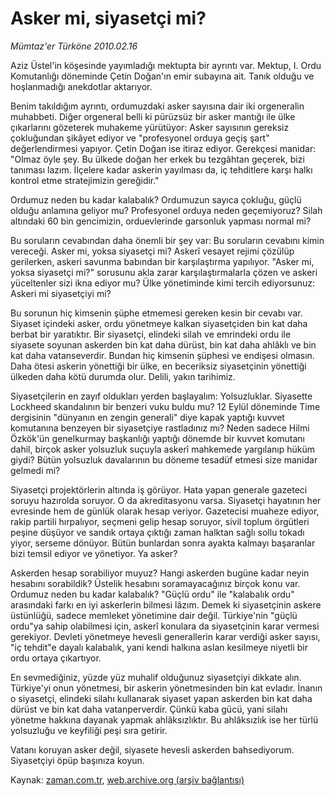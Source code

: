 # Asker mi, siyasetçi mi?

*Mümtaz'er Türköne 2010.02.16*

<tr><td class="metin" colspan="2" style="padding-top: 20px; padding-left: 5px; ">Aziz Üstel'in köşesinde yayımladığı mektupta bir ayrıntı var. Mektup, I. Ordu Komutanlığı döneminde Çetin Doğan'ın emir subayına ait. Tanık olduğu ve hoşlanmadığı anekdotlar aktarıyor.</td></tr><tr><td class="metin" colspan="2" style="padding-top: 20px; padding-left: 5px; "><p>Benim takıldığım ayrıntı, ordumuzdaki asker sayısına dair iki orgeneralin muhabbeti. Diğer orgeneral belli ki pürüzsüz bir asker mantığı ile ülke çıkarlarını gözeterek muhakeme yürütüyor: Asker sayısının gereksiz çokluğundan şikâyet ediyor ve "profesyonel orduya geçiş şart" değerlendirmesi yapıyor. Çetin Doğan ise itiraz ediyor. Gerekçesi manidar: "Olmaz öyle şey. Bu ülkede doğan her erkek bu tezgâhtan geçerek, bizi tanıması lazım. İlçelere kadar askerin yayılması da, iç tehditlere karşı halkı kontrol etme stratejimizin gereğidir."
<p>Ordumuz neden bu kadar kalabalık? Ordumuzun sayıca çokluğu, güçlü olduğu anlamına geliyor mu? Profesyonel orduya neden geçemiyoruz? Silah altındaki 60 bin gencimizin, orduevlerinde garsonluk yapması normal mi?
<p>Bu soruların cevabından daha önemli bir şey var: Bu soruların cevabını kimin vereceği. Asker mi, yoksa siyasetçi mi? Askerî vesayet rejimi çözülüp gerilerken, askeri savunma babından bir karşılaştırma yapılıyor. "Asker mi, yoksa siyasetçi mi?" sorusunu akla zarar karşılaştırmalarla çözen ve askeri yüceltenler sizi ikna ediyor mu? Ülke yönetiminde kimi tercih ediyorsunuz: Askeri mi siyasetçiyi mi?
<p>Bu sorunun hiç kimsenin şüphe etmemesi gereken kesin bir cevabı var. Siyaset içindeki asker, ordu yönetmeye kalkan siyasetçiden bin kat daha berbat bir yaratıktır. Bir siyasetçi, elindeki silah ve emrindeki ordu ile siyasete soyunan askerden bin kat daha dürüst, bin kat daha ahlâklı ve bin kat daha vatanseverdir. Bundan hiç kimsenin şüphesi ve endişesi olmasın. Daha ötesi askerin yönettiği bir ülke, en beceriksiz siyasetçinin yönettiği ülkeden daha kötü durumda olur. Delili, yakın tarihimiz.
<p>Siyasetçilerin en zayıf oldukları yerden başlayalım: Yolsuzluklar. Siyasette Lockheed skandalının bir benzeri vuku buldu mu? 12 Eylül döneminde Time dergisinin "dünyanın en zengin generali" diye kapak yaptığı kuvvet komutanına benzeyen bir siyasetçiye rastladınız mı? Neden sadece Hilmi Özkök'ün genelkurmay başkanlığı yaptığı dönemde bir kuvvet komutanı dahil, birçok asker yolsuzluk suçuyla askerî mahkemede yargılanıp hüküm giydi? Bütün yolsuzluk davalarının bu döneme tesadüf etmesi size manidar gelmedi mi?
<p>Siyasetçi projektörlerin altında iş görüyor. Hata yapan generale gazeteci soruyu hazırolda soruyor. O da akreditasyonu varsa. Siyasetçi hayatının her evresinde hem de günlük olarak hesap veriyor. Gazetecisi muaheze ediyor, rakip partili hırpalıyor, seçmeni gelip hesap soruyor, sivil toplum örgütleri peşine düşüyor ve sandık ortaya çıktığı zaman halktan sağlı sollu tokadı yiyor, serseme dönüyor. Bütün bunlardan sonra ayakta kalmayı başaranlar bizi temsil ediyor ve yönetiyor. Ya asker?
<p>Askerden hesap sorabiliyor muyuz? Hangi askerden bugüne kadar neyin hesabını sorabildik? Üstelik hesabını soramayacağınız birçok konu var. Ordumuz neden bu kadar kalabalık? "Güçlü ordu" ile "kalabalık ordu" arasındaki farkı en iyi askerlerin bilmesi lâzım. Demek ki siyasetçinin askere üstünlüğü, sadece memleket yönetimine dair değil. Türkiye'nin "güçlü ordu"ya sahip olabilmesi için, askerî konulara da siyasetçinin karar vermesi gerekiyor. Devleti yönetmeye hevesli generallerin karar verdiği asker sayısı, "iç tehdit"e dayalı kalabalık, yani kendi halkına aslan kesilmeye niyetli bir ordu ortaya çıkartıyor.
<p>En sevmediğiniz, yüzde yüz muhalif olduğunuz siyasetçiyi dikkate alın. Türkiye'yi onun yönetmesi, bir askerin yönetmesinden bin kat evladır. İnanın o siyasetçi, elindeki silahı kullanarak siyaset yapan askerden bin kat daha dürüst ve bin kat daha vatanperverdir. Çünkü kaba gücü, yani silahı yönetme hakkına dayanak yapmak ahlâksızlıktır. Bu ahlâksızlık ise her türlü yolsuzluğu ve keyfiliği peşi sıra getirir.
<p>Vatanı koruyan asker değil, siyasete hevesli askerden bahsediyorum. Siyasetçiyi öpüp başınıza koyun.<br/></p></p></p></p></p></p></p></p></p></td></tr>

Kaynak: [zaman.com.tr](http://zaman.com.tr/yazar.do?yazino=952008), [web.archive.org (arşiv bağlantısı)](http://web.archive.org/web/20100219071801/http://www.zaman.com.tr:80/yazar.do?yazino=952008)
